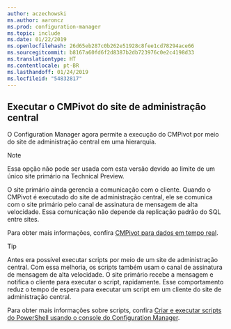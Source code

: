 ```yaml
---
author: aczechowski
ms.author: aaroncz
ms.prod: configuration-manager
ms.topic: include
ms.date: 01/22/2019
ms.openlocfilehash: 26d65eb287c0b262e51928c8fee1cd78294ace66
ms.sourcegitcommit: b8167a60fd6f2d8387b2db723976c0e2c4198d33
ms.translationtype: HT
ms.contentlocale: pt-BR
ms.lasthandoff: 01/24/2019
ms.locfileid: "54832817"
---
```

## <a name="bkmk_cmpivot"></a> Executar o CMPivot do site de administração central
<!--3610960-->

O Configuration Manager agora permite a execução do CMPivot por meio do site de administração central em uma hierarquia. 

> [!Note]  
> Essa opção não pode ser usada com esta versão devido ao limite de um único site primário na Technical Preview.  

O site primário ainda gerencia a comunicação com o cliente. Quando o CMPivot é executado do site de administração central, ele se comunica com o site primário pelo canal de assinatura de mensagem de alta velocidade. Essa comunicação não depende da replicação padrão do SQL entre sites. 

Para obter mais informações, confira [CMPivot para dados em tempo real](/sccm/core/servers/manage/cmpivot).

> [!Tip]  
> Antes era possível executar scripts por meio de um site de administração central. Com essa melhoria, os scripts também usam o canal de assinatura de mensagem de alta velocidade. O site primário recebe a mensagem e notifica o cliente para executar o script, rapidamente. Esse comportamento reduz o tempo de espera para executar um script em um cliente do site de administração central.  
> 
> Para obter mais informações sobre scripts, confira [Criar e executar scripts do PowerShell usando o console do Configuration Manager](/sccm/apps/deploy-use/create-deploy-scripts).  

